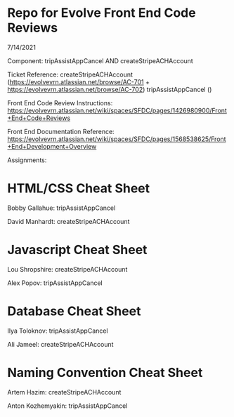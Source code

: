 # Repo for Evolve Front End Code Reviews
7/14/2021

Component: tripAssistAppCancel AND createStripeACHAccount

Ticket Reference: createStripeACHAccount (https://evolvevrn.atlassian.net/browse/AC-701 + https://evolvevrn.atlassian.net/browse/AC-702) 
tripAssistAppCancel ()

Front End Code Review Instructions: https://evolvevrn.atlassian.net/wiki/spaces/SFDC/pages/1426980900/Front+End+Code+Reviews

Front End Documentation Reference: https://evolvevrn.atlassian.net/wiki/spaces/SFDC/pages/1568538625/Front+End+Development+Overview


Assignments:
# HTML/CSS Cheat Sheet

Bobby Gallahue: tripAssistAppCancel

David Manhardt: createStripeACHAccount

# Javascript Cheat Sheet

Lou Shropshire: createStripeACHAccount

Alex Popov: tripAssistAppCancel

# Database Cheat Sheet

Ilya Toloknov: tripAssistAppCancel

Ali Jameel: createStripeACHAccount

# Naming Convention Cheat Sheet

Artem Hazim: createStripeACHAccount

Anton Kozhemyakin: tripAssistAppCancel


